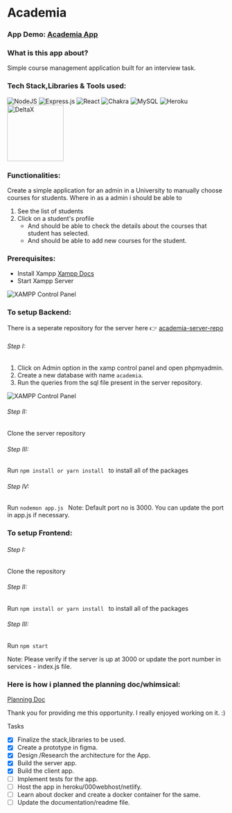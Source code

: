 # Academia 

### App Demo: [Academia App](https://academia-app-proj.herokuapp.com/)


### What is this app about?
Simple course management application built for an interview task.

### Tech Stack,Libraries & Tools used:

![NodeJS](https://img.shields.io/badge/node.js-6DA55F?style=for-the-badge&logo=node.js&logoColor=white)  ![Express.js](https://img.shields.io/badge/express.js-%23404d59.svg?style=for-the-badge&logo=express&logoColor=%2361DAFB) ![React](https://img.shields.io/badge/react-%2320232a.svg?style=for-the-badge&logo=react&logoColor=%2361DAFB) ![Chakra](https://img.shields.io/badge/chakra-%234ED1C5.svg?style=for-the-badge&logo=chakraui&logoColor=white) ![MySQL](https://img.shields.io/badge/mysql-%2300f.svg?style=for-the-badge&logo=mysql&logoColor=white)  ![Heroku](https://img.shields.io/badge/Heroku-430098?style=for-the-badge&logo=heroku&logoColor=white) 
[<img src="https://assets-global.website-files.com/6009f6f109d51e60b911ba53/606e2c19fbba751849f85f40_mockaroo-logo.png" alt="DeltaX" width="130"/>](https://matching.turing.com/developer-resume-preview/38733982a54ea61a863db2e63c38d28eb779daf65269)


### Functionalities:
Create a simple application for an admin in a University to manually choose courses for students.
Where in as a admin i should be able to
1. See the list of students 
2. Click on a student's profile 
   - And should be able to check the details about the courses that student has selected.
   -  And should be able to add new courses for the student.

### Prerequisites:
- Install Xampp  [Xampp Docs](https://www.apachefriends.org/index.html) 
- Start Xampp Server

![XAMPP Control Panel](https://www.ionos.com/digitalguide/fileadmin/DigitalGuide/Screenshots/EN_XAMPP_Control_Panel_2.PNG)
   
### To setup Backend:
There is a seperate repository for the server here :point_right:  [academia-server-repo](https://github.com/akshay-devadiga/academia-server)
###### Step I: 
1. Click on Admin option in the xamp control panel and open phpmyadmin.
2. Create a new database with name ```academia```.
3. Run the queries from the sql file present in the server repository.

![XAMPP Control Panel](https://www.ionos.com/digitalguide/fileadmin/DigitalGuide/Screenshots/EN_XAMPP_phpMyAdmin.PNG)
###### Step II: 
Clone the server repository
###### Step III: 
Run ```npm install or yarn install ``` to install all of the packages
###### Step IV: 
Run ```nodemon app.js ```
Note: Default port no is 3000. You can update the port in app.js if necessary.


### To setup Frontend:
###### Step I: 
Clone the repository
###### Step II:
Run ```npm install or yarn install ``` to install all of the packages
###### Step III: 
Run ```npm start ```

Note: Please verify if the server is up at 3000 or update the port number in services - index.js file.


### Here is how i planned the planning doc/whimsical:

[Planning Doc](https://whimsical.com/mainteny-task-9f64ySwEoporBFW9nMQEY3) 





Thank you for providing me this opportunity. I really enjoyed working on it. :)







Tasks
- [x] Finalize the stack,libraries to be used.
- [x] Create a prototype in figma.
- [x] Design /Research the architecture for the App.
- [x] Build the server app.
- [x] Build the client app.
- [ ] Implement tests for the app.
- [ ] Host the app in heroku/000webhost/netlify.
- [ ] Learn about docker and create a docker container for the same.
- [ ] Update the documentation/readme file.
